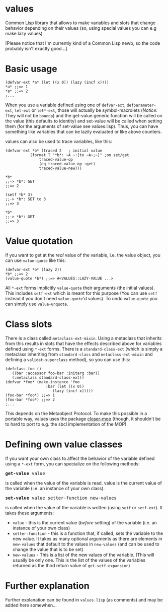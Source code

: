 values
======

Common Lisp library that allows to make variables and slots that change behavior depending on their values (so, using special values you can e.g make lazy values)

[Please notice that I'm currently kind of a Common Lisp newb, so the code probably isn't exactly good...]

Basic usage
===========

	(defvar-ext *a* (let ((x 0)) (lazy (incf x))))
	*a* ;;=> 1
	*a* ;;=> 2
	;...

When you use a variable defined using one of `defvar-ext`, `defparameter-ext`, `let-ext` or `let*-ext`, those will actually be symbol-macrolets (_Notice:_ They will not be `boundp`) and the get-value generic function will be called on the value (this defaults to identity) and set-value will be called when setting them (for the arguments of set-value see values.lisp). Thus, you can have something like variables that can be lazily evaluated or like above counters.

values can also be used to trace variables, like this:

    (defvar-ext *b* (traced 2	; initial value
			   (format T "*b*: ~A ~:[to ~A~;~]" ;on set/get
				   traced-value-op
				   (eq traced-value-op :get)
				   traced-value-new)))
    
    *b*
    ;;-> *b*: GET
    ;;=> 2
    
    (setf *b* 3)
    ;;-> *b*: SET to 3
    ;;=> 3
    
    *b*
    ;;-> *b*: GET
    ;;=> 3

Value quotation
===============

If you want to get at the *real* value of the variable, i.e. the value object, you can use `value-quote` like this:
    
    (defvar-ext *b* (lazy 2))
    *b* ;;=> 2
    (value-quote *b*) ;;=> #<VALUES::LAZY-VALUE ...>

All `*-ext` forms implicitly `value-quote` their arguments (the initial values). This includes `setf-ext` which is meant for this purpose (You can use `setf` instead if you don't need `value-quote`'d values). To undo `value-quote` you can simply use `value-unquote`.

Class slots
===========

There is a class called `metaclass-ext-mixin`. Using a metaclass that inherits from this results in slots that have the effects described above for variables defined using `*-ext` forms.
There is a `standard-class-ext` (which is simply a metaclass inheriting from `standard-class` and `metaclass-ext-mixin` and defining a `validat-superclass` method), so you can use this:

    (defclass foo ()
	   ((bar :accessor foo-bar :initarg :bar))
	   (:metaclass standard-class-ext))
    (defvar *foo* (make-instance 'foo 
				      :bar (let ((x 0)) 
					     (lazy (incf x)))))
    (foo-bar *foo*) ;;=> 1
    (foo-bar *foo*) ;;=> 2
    ;...

This depends on the Metaobject Protocol. To make this possible in a portable way, values uses the package [closer-mop](http://common-lisp.net/project/closer/closer-mop.html) (though, it shouldn't be to hard to port to e.g. the sbcl implementation of the MOP)

Defining own value classes
==========================

If you want your own class to affect the behavior of the variable defined using a `*-ext` form, you can specialize on the following methods:

<pre><b>get-value</b> value</pre>
 is called when the value of the variable is read. value is the current value of the variable (i.e. an instance of your own class).


<pre><b>set-value</b> value setter-function new-values</pre> 
 is called when the value of the variable is written (using `setf` or `setf-ext`). It takes these arguments:

 * `value` - this is the current value (*before* setting) of the variable (i.e. an instance of your own class)
 * `setter-function` - this is a function that, if called, sets the variable to the new value. It takes as many optional arguments as there are elements in `new-values` that default to the values in `new-values` (and can be used to change the value that is to be set)
 * `new-values` - This is a list of the new values of the variable. (This will usually be only one. This is the list of the values of the variables returned as the third return value of `get-setf-expansion`)

Further explanation
===================
Further explanation can be found in `values.lisp` (as comments) and may be added here somewhen...
